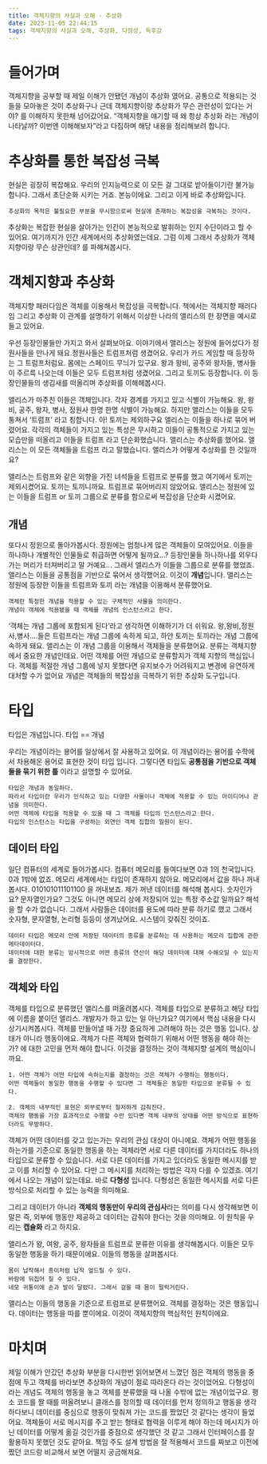 ```yaml
---
title: 객체지향의 사실과 오해 - 추상화 
date: 2023-11-05 22:44:15
tags: 객체지향의 사실과 오해, 추상화, 다형성, 독후감
---
```

# **들어가며**

객체지향을 공부할 때 제일 이해가 안됐던 개념이 추상화 였어요. 공통으로 적용되는 것들을 모아놓은 것이 추상화구나 근데 객체지향이랑 추상화가 무슨 관련성이 있다는 거야? 를 이해하지 못한채 넘어갔어요. “객체지향을 얘기할 때 왜 항상 추상화 라는 개념이 나타날까? 이번엔 이해해보자”라고 다짐하며 해당 내용을 정리해보려 합니다.

# **추상화를 통한 복잡성 극복**

현실은 굉장히 복잡해요. 우리의 인지능력으로 이 모든 걸 그대로 받아들이기란 불가능 합니다. 그래서 초단순화 시키는 거죠. 본능이에요. 그리고 이게 바로 추상화입니다.

```
추상화의 목적은 불필요한 부분을 무시함으로써 현실에 존재하는 복잡성을 극복하는 것이다.
```

추상화는 복잡한 현실을 살아가는 인간이 본능적으로 발휘하는 인지 수단이라고 할 수 있어요. 여기까지가 인간 세계에서의 추상화였는데요. 그럼 이제 그래서 추상화가 객체지향이랑 무슨 상관인데? 를 파헤쳐봅시다.

# **객체지향과 추상화**

객체지향 패러다임은 객체를 이용해서 복잡성을 극복합니다. 책에서는 객체지향 패러다임 그리고 추상화 이 관계를 설명하기 위해서 이상한 나라의 앨리스의 한 장면을 예시로 들고 있어요.

우선 등장인물들만 가지고 와서 살펴보아요. 이야기에서 앨리스는 정원에 들어섰다가 정원사들을 만나게 돼요.정원사들은 트럼프처럼 생겼어요. 우리가 카드 게임할 때 등장하는 그 트럼프처럼요. 몸에는 스페이드 무늬가 있구요. 왕과 왕비, 공주와 왕자들, 병사들이 주르륵 나오는데 이들은 모두 트럼프처럼 생겼어요. 그리고 토끼도 등장합니다. 이 등장인물들의 생김새를 떠올리며 추상화를 이해해봅시다.

앨리스가 마주친 이들은 객체입니다. 각자 경계를 가지고 있고 식별이 가능해요. 왕, 왕비, 공주, 왕자, 병사, 정원사 한명 한명 식별이 가능해요. 하지만 앨리스는 이들을 모두 퉁쳐서 ‘트럼프’ 라고 칭합니다. 아! 토끼는 제외하구요 앨리스는 이들을 하나로 묶어 버렸어요. 각각의 객체들이 가지고 있는 특성은 무시하고 이들이 공통적으로 가지고 있는 모습만을 떠올리고 이들을 트럼프 라고 단순화했습니다. 앨리스는 추상화를 했어요. 앨리스는 이 모든 객체들을 트럼프 라고 말했습니다. 앨리스가 어떻게 추상화를 한 것일까요?

앨리스는 트럼프와 같은 외향을 가진 녀석들을 트럼프로 분류를 했고 여기에서 토끼는 제외시켰어요. 토끼는 토끼니까요. 트럼프로 묶어버리지 않았어요. 앨리스는 정원에 있는 이들을 트럼프 or 토끼 그룹으로 분류를 함으로써 복잡성을 단순화 시켰어요.

## 개념

또다시 정원으로 돌아가봅시다. 정원에는 엄청나게 많은 객체들이 모여있어요. 이들을 하나하나 개별적인 인물들로 취급하면 어떻게 될까요…? 등장인물들 하나하나를 외우다가는 머리가 터져버리고 말 거예요… 그래서 앨리스가 이들을 그룹으로 분류를 했었죠. 앨리스는 이들을 공통점을 기반으로 묶어서 생각했어요. 이것이 **개념**입니다. 앨리스는 정원에 등장한 이들을 트럼프와 토끼 라는 개념을 이용해서 분류했어요.

```
객체란 특정한 개념을 적용할 수 있는 구체적인 사물을 의미한다. 
개념이 객체에 적용됐을 때 객체를 개념의 인스턴스라고 한다.
```

‘객체는 개념 그룹에 포함되게 된다’라고 생각하면 이해하기가 더 쉬워요. 왕,왕비,정원사,병사….들은 트럼프라는 개념 그룹에 속하게 되고, 하얀 토끼는 토끼라는 개념 그룹에 속하게 돼요. 앨리스는 이 개념 그룹을 이용해서 객체들을 분류했어요. 분류는 객체지향에서 중요한 개념인데요. 어떤 객체를 어떤 개념으로 분류할지가 객체 지향의 핵심입니다. 객체를 적절한 개념 그룹에 넣지 못했다면 유지보수가 어려워지고 변경에 유연하게 대처할 수가 없어요 개념은 객체들의 복잡성을 극복하기 위한 추상화 도구입니다.

# 타입

타입은 개념입니다. 타입 == 개념

우리는 개념이라는 용어를 일상에서 잘 사용하고 있어요. 이 개념이라는 용어를 수학에서 차용해온 용어로 표현한 것이 타입 입니다. 그렇다면 타입도 **공통점을 기반으로 객체들을 묶기 위한 틀** 이라고 설명할 수 있어요.

```
타입은 개념과 동일하다. 
따라서 타입이란 우리가 인식하고 있는 다양한 사물이나 객체에 적용할 수 있는 아이디어나 관념을 의미한다.
어떤 객체에 타입을 적용할 수 있을 때 그 객체를 타입의 인스턴스라고 한다.
타입의 인스턴스는 타입을 구성하는 외연인 객체 집합의 일원이 된다.
```

## 데이터 타입

일단 컴퓨터의 세계로 들어가봅시다. 컴퓨터 메모리를 들여다보면 0과 1의 천국입니다. 0과 1밖에 없죠. 메모리 세계에서는 타입이 존재하지 않아요. 메모리에서 값을 하나 꺼내봅시다. 010101011101100 을 꺼내보죠. 제가 꺼낸 데이터를 해석해 봅시다. 숫자인가요? 문자열인가요? 그것도 아니면 메모리 상에 저장되어 있는 특정 주소값 일까요? 해석을 할 수가 없습니다. 그래서 사람들은 데이터를 용도에 따라 분류 하기로 했고 그래서 숫자형, 문자열형, 논리형 등등이 생겨났어요. 시스템이 갖춰진 것이죠.

```
데이터 타입은 메모리 안에 저장된 데이터의 종류를 분류하는 데 사용하는 메모리 집합에 관한 메타데이터다.
데이터에 대한 분류는 암시적으로 어떤 종류의 연산이 해당 데이터에 대해 수해오딜 수 있는지를 결정한다.
```

## 객체와 타입

객체를 타입으로 분류했던 앨리스를 떠올려봅시다. 객체를 타입으로 분류하고 해당 타입에 이름을 붙이던 앨리스. 개발자가 하고 있는 일 아닌가요? 여기에서 핵심 내용을 다시 상기시켜봅시다. 객체를 만들어낼 때 가장 중요하게 고려해야 하는 것은 행동 입니다. 상태가 아니라 행동이에요. 객체가 다른 객체와 협력하기 위해서 어떤 행동을 해야 하는가? 에 대한 고민을 먼저 해야 합니다. 이것을 결정하는 것이 객체지향 설계의 핵심이니까요.

```
1. 어떤 객체가 어떤 타입에 속하는지를 결정하는 것은 객체가 수행하는 행동이다.
어떤 객체들이 동일한 행동을 수행할 수 있다면 그 객체들은 동일한 타입으로 분류될 수 있다.

2. 객체의 내부적인 표현은 외부로부터 철저하게 감춰진다. 
객체의 행동을 가장 효과적으로 수행할 수만 있다면 객체 내부의 상태를 어떤 방식으로 표현하더라도 무방하다.
```

객체가 어떤 데이터를 갖고 있는가는 우리의 관심 대상이 아니에요. 객체가 어떤 행동을 하는가를 기준으로 동일한 행동을 하는 객체라면 서로 다른 데이터를 가지더라도 하나의 타입으로 분류할 수 있습니다. 서로 다른 데이터를 가지고 있더라도 동일한 메시지를 받고 이를 처리할 수 있어요. 다만 그 메시지를 처리하는 방법은 각자 다를 수 있겠죠. 여기에서 나오는 개념이 있는데요. 바로 **다형성** 입니다. 다형성은 동일한 메시지를 서로 다른 방식으로 처리할 수 있는 능력을 의미해요.

그리고 데이터가 아니라 **객체의 행동만이 우리의 관심사**라는 의미를 다시 생각해보면 이 말은 즉, 외부에 행동만 제공하고 데이터는 감춰야 한다는 것을 의미해요. 이 원칙을 우리는 **캡슐화** 라고 하지요.

앨리스가 왕, 여왕, 공주, 왕자들을 트럼프로 분류한 이유를 생각해봅시다. 이들은 모두 동일한 행동을 하기 때문이에요. 이들의 행동을 살펴봅시다.

```
몸이 납작해서 종이처럼 납작 엎드릴 수 있다.
바람에 뒤집어 질 수 있다.
네모 귀퉁이에 손과 발이 달렸다. 그래서 걸을 때 몸이 펄럭거린다.
```

앨리스는 이들의 행동을 기준으로 트럼프로 분류했어요. 객체를 결정하는 것은 행동입니다. 데이터는 행동을 따를 뿐이에요. 이것이 객체지향의 핵심적인 원칙이에요.

# 마치며

제일 이해가 안갔던 추상화 부분을 다시한번 읽어보면서 느꼈던 점은 객체의 행동을 중점에 두고 객체를 바라보면 추상화의 개념이 절로 따라온다 라는 것이었어요. 다형성이라는 개념도 객체의 행동을 놓고 객체를 분류했을 때 나올 수밖에 없는 개념이었구요. 평소 코드를 짤 때를 떠올려보니 클래스를 정의할 때 데이터를 먼저 정의하고 행동을 생각하다보니 데이터를 중심으로 행동이 맞춰져 가는 코드를 짰었던 것 같다는 생각이 들었어요. 객체들이 서로 메시지를 주고 받는 형태로 협력을 이루게 해야 하는데 메시지가 아닌 데이터를 어떻게 옮길 것인가를 중점으로 생각했던 것 같고 그래서 인터페이스를 잘 활용하지 못했던 것도 같아요.  책임 주도 설계 방법을 잘 적용해서 코드를 짜보고 이전에 짰던 코드랑 비교해서 보면 어떨지 궁금해져요.
